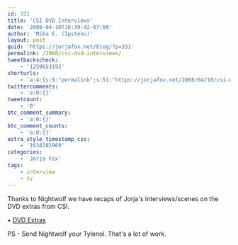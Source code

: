 ```yaml
---
id: 331
title: 'CSI DVD Interviews'
date: '2008-04-10T18:39:42-07:00'
author: 'Mika E. (Ipstenu)'
layout: post
guid: 'https://jorjafox.net/blog/?p=331'
permalink: /2008/csi-dvd-interviews/
tweetbackscheck:
    - '1259653193'
shorturls:
    - 'a:4:{s:9:"permalink";s:51:"https://jorjafox.net/2008/04/10/csi-dvd-interviews/";s:7:"tinyurl";s:25:"http://tinyurl.com/layjzc";s:4:"isgd";s:18:"http://is.gd/53NEZ";s:5:"bitly";s:20:"http://bit.ly/6uDfHO";}'
twittercomments:
    - 'a:0:{}'
tweetcount:
    - '0'
btc_comment_summary:
    - 'a:0:{}'
btc_comment_counts:
    - 'a:0:{}'
astra_style_timestamp_css:
    - '1634381969'
categories:
    - 'Jorja Fox'
tags:
    - interview
    - tv
---
```


Thanks to Nightwolf we have recaps of Jorja's interviews/scenes on the DVD extras from CSI.

&bull; <a href="https://jorjafox.net/wiki/Interviews#DVD_Extras">DVD Extras</a>

PS - Send Nightwolf your Tylenol. That's a lot of work.